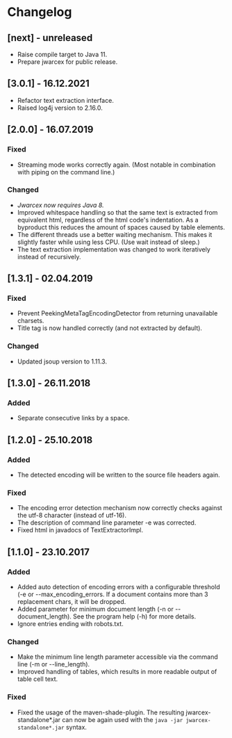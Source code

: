 # Changelog

## [next] - unreleased

- Raise compile target to Java 11.
- Prepare jwarcex for public release.

## [3.0.1] - 16.12.2021

- Refactor text extraction interface.
- Raised log4j version to 2.16.0.

## [2.0.0] - 16.07.2019

### Fixed

- Streaming mode works correctly again. (Most notable in combination with piping on the command line.)

### Changed
- *Jwarcex now requires Java 8.*
- Improved whitespace handling so that the same text is extracted from equivalent html, regardless of the html code's indentation. As a byproduct this reduces the amount of spaces caused by table elements.
- The different threads use a better waiting mechanism. This makes it slightly faster while using less CPU. (Use wait instead of sleep.)
- The text extraction implementation was changed to work iteratively instead of recursively.

## [1.3.1] - 02.04.2019

### Fixed

- Prevent PeekingMetaTagEncodingDetector from returning unavailable charsets.
- Title tag is now handled correctly (and not extracted by default).

### Changed

- Updated jsoup version to 1.11.3.

## [1.3.0] - 26.11.2018

### Added

- Separate consecutive links by a space.

## [1.2.0] - 25.10.2018

### Added

- The detected encoding will be written to the source file headers again.

### Fixed

- The encoding error detection mechanism now correctly checks against the utf-8 character (instead of utf-16).
- The description of command line parameter -e was corrected.
- Fixed html in javadocs of TextExtractorImpl.

## [1.1.0] - 23.10.2017

### Added

- Added auto detection of encoding errors with a configurable threshold (-e or --max_encoding_errors. If a document contains more than 3 replacement chars, it will be dropped.
- Added parameter for minimum document length (-n or --document_length). See the program help (-h) for more details.
- Ignore entries ending with robots.txt.

### Changed

- Make the minimum line length parameter accessible via the command line (-m or --line_length).
- Improved handling of tables, which results in more readable output of table cell text.

### Fixed

- Fixed the usage of the maven-shade-plugin. The resulting jwarcex-standalone*.jar can now be again used with the `java -jar jwarcex-standalone*.jar` syntax.
